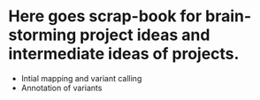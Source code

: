 # Here goes scrap-book for brain-storming project ideas and intermediate ideas of projects.
* Intial mapping and variant calling 
* Annotation of variants


